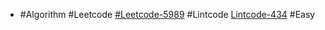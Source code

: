 - #Algorithm #Leetcode [#Leetcode-5989](https://leetcode-cn.com/problems/count-elements-with-strictly-smaller-and-greater-elements/) #Lintcode [Lintcode-434](https://www.lintcode.com/problem/434/) #Easy